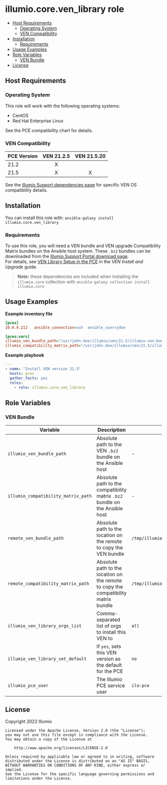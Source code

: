 # illumio.core.ven_library role  

- [Host Requirements](#host-requirements)
    - [Operating System](#operating-system)
    - [VEN Compatibility](#ven-compatibility)
- [Installation](#installation)
    - [Requirements](#requirements)
- [Usage Examples](#usage-examples)
- [Role Variables](#role-variables)
    - [VEN Bundle](#ven-bundle)
- [License](#license)

## Host Requirements  

### Operating System  

This role will work with the following operating systems:

- CentOS
- Red Hat Enterprise Linux

See the PCE compatibility chart for details.

### VEN Compatibility  

PCE Version  | VEN 21.2.5 | VEN 21.5.20
------------ | :--------: | :---------: 
21.2         | X          | 
21.5         | X          | X

See the [Illumio Support dependencies page](https://support.illumio.com/software/os-support-package-dependencies/ven.html) for specific VEN OS compatibility details.  

## Installation  

You can install this role with: `ansible-galaxy install illumio.core.ven_library`

### Requirements  

To use this role, you will need a VEN bundle and VEN upgrade Compatibility Matrix bundles on the Ansible host system. These `.bz2` bundles can be downloaded from the [Illumio Support Portal download page](https://support.illumio.com/software/download.html).  
For details, see [VEN Library Setup in the PCE](https://docs.illumio.com/core/21.5/Content/Guides/ven-install-upgrade/set-up-pce/ven-library-setup-in-the-pce.htm) in the _VEN Install and Upgrade_ guide.  

> **Note:** these dependencies are included when installing the `illumio.core` collection with `ansible-galaxy collection install illumio.core`  

## Usage Examples  

**Example inventory file**  

```ini
[pces]
10.0.9.212   ansible_connection=ssh  ansible_user=jdoe

[pces:vars]
illumio_ven_bundle_path="/usr/john.doe/illumio/ven/21.5/illumio-ven-bundle-21.5.xx-xxxx.tar.bz2"
illumio_compatibility_matrix_path="/usr/john.doe/illumio/ven/21.5/illumio-release-compatibility-21-xxx.tar.bz2"
```

**Example playbook**  

```yml
---
- name: "Install VEN version 21.5"
  hosts: pces
  gather_facts: yes
  roles:
    - role: illumio.core.ven_library
```

## Role Variables  

### VEN Bundle  

Variable | Description | Default value
-------- | ----------- | -------------
`illumio_ven_bundle_path` | Absolute path to the VEN `.bz2` bundle on the Ansible host | -
`illumio_compatibility_matrix_path` | Absolute path to the compatibility matrix `.bz2` bundle on the Ansible host | -
`remote_ven_bundle_path` | Absolute path to the location on the remote to copy the VEN bundle | `/tmp/illumio_ansible_ven_library_ven_bundle.tar.bz2`
`remote_compatibility_matrix_path` | Absolute path to the location on the remote to copy the compatibility matrix bundle | `/tmp/illumio_ansible_ven_library_compatibility_matrix.tar.bz2`
`illumio_ven_library_orgs_list` | Comma-separated list of orgs to install this VEN to | `all`
`illumio_ven_library_set_default` | If `yes`, sets this VEN version as the default for the PCE | `no`
`illumio_pce_user` | The Illumio PCE service user | `ilo-pce`

## License  

Copyright 2022 Illumio  

    Licensed under the Apache License, Version 2.0 (the "License");
    you may not use this file except in compliance with the License.
    You may obtain a copy of the License at

        http://www.apache.org/licenses/LICENSE-2.0

    Unless required by applicable law or agreed to in writing, software
    distributed under the License is distributed on an "AS IS" BASIS,
    WITHOUT WARRANTIES OR CONDITIONS OF ANY KIND, either express or implied.
    See the License for the specific language governing permissions and
    limitations under the License.
